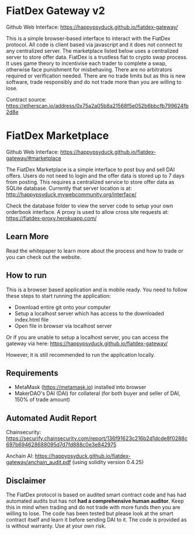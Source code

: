 # FiatDex Gateway v2
Github Web Interface: https://happypsyduck.github.io/fiatdex-gateway/

This is a simple browser-based interface to interact with the FiatDex protocol. All code is client based via javascript and it does not connect to any centralized server. The marketplace listed below uses a centralized server to store offer data. FiatDex is a trustless fiat to crypto swap process. It uses game theory to incentivise each trader to complete a swap, otherwise face punishment for misbehaving. There are no arbitrators required or verification needed. There are no trade limits but as this is new software, trade responsibly and do not trade more than you are willing to lose.

Contract source: https://etherscan.io/address/0x75a2a05b8a21568f5e052b6bbcfb799624fb2d8e

# FiatDex Marketplace
Github Web Interface: https://happypsyduck.github.io/fiatdex-gateway/#marketplace

The FiatDex Marketplace is a simple interface to post buy and sell DAI offers. Users do not need to login and the offer data is stored up to 7 days from posting. This requires a centralized service to store offer data as SQLite database. Currently that server location is at: http://happypsyduck.mywebcommunity.org/interface/

Check the database folder to view the server code to setup your own orderbook interface. A proxy is used to allow cross site requests at: https://fiatdex-proxy.herokuapp.com/

## Learn More
Read the whitepaper to learn more about the process and how to trade or you can check out the website.

## How to run
This is a browser based application and is mobile ready. You need to follow these steps to start running the application:
* Download entire git onto your computer
* Setup a localhost server which has access to the downloaded index.html file
* Open file in browser via localhost server

Or if you are unable to setup a localhost server, you can access the gateway via here: 
https://happypsyduck.github.io/fiatdex-gateway/

However, it is still recommended to run the application locally.

## Requirements
* MetaMask (https://metamask.io) installed into browser
* MakerDAO's DAI (DAI) for collateral (for both buyer and seller of DAI, 150% of trade amount)

## Automated Audit Report
Chainsecurity: https://securify.chainsecurity.com/report/136f91623c216b2d1dcde8f0288c697b694628688095d7d7fd888c0e3e842975

Anchain AI: https://happypsyduck.github.io/fiatdex-gateway/anchain_audit.pdf (using solidity version 0.4.25)

## Disclaimer
The FiatDex protocol is based on audited smart contract code and has had automated audits but has not **had a comprehensive human auditor**. Keep this in mind when trading and do not trade with more funds then you are willing to lose. The code has been tested but please look at the smart contract itself and learn it before sending DAI to it. The code is provided as is without warranty. Use at your own risk.
